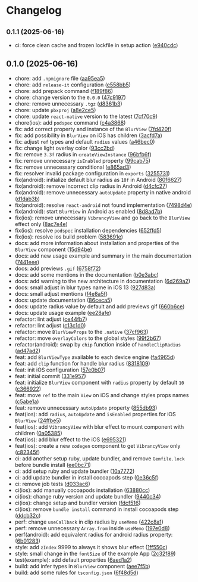 # Changelog

## <small>0.1.1 (2025-06-16)</small>

* ci: force clean cache and frozen lockfile in setup action ([e940cdc](https://github.com/DanielAraldi/react-native-blur-view/commit/e940cdc))

## 0.1.0 (2025-06-16)

* chore: add `.npmignore` file ([aa95ea5](https://github.com/DanielAraldi/react-native-blur-view/commit/aa95ea5))
* chore: add `release-it` configuration ([e558bb5](https://github.com/DanielAraldi/react-native-blur-view/commit/e558bb5))
* chore: add prepack command ([f189f86](https://github.com/DanielAraldi/react-native-blur-view/commit/f189f86))
* chore: change version to the `0.0.0` ([47c9197](https://github.com/DanielAraldi/react-native-blur-view/commit/47c9197))
* chore: remove unnecessary `.tgz` ([d8361b3](https://github.com/DanielAraldi/react-native-blur-view/commit/d8361b3))
* chore: update `pbxproj` ([a8e2ce5](https://github.com/DanielAraldi/react-native-blur-view/commit/a8e2ce5))
* chore: update `react-native` version to the latest ([7cf70c9](https://github.com/DanielAraldi/react-native-blur-view/commit/7cf70c9))
* chore(ios): add `podspec` command ([c4a3868](https://github.com/DanielAraldi/react-native-blur-view/commit/c4a3868))
* fix: add correct property and instance of the `BlurView` ([7fd420f](https://github.com/DanielAraldi/react-native-blur-view/commit/7fd420f))
* fix: add possibility in `BlurView` on iOS has children ([3acfd7a](https://github.com/DanielAraldi/react-native-blur-view/commit/3acfd7a))
* fix: adjust `ref` types and default `radius` values ([a46bec0](https://github.com/DanielAraldi/react-native-blur-view/commit/a46bec0))
* fix: change light overlay color ([93cc2bd](https://github.com/DanielAraldi/react-native-blur-view/commit/93cc2bd))
* fix: remove `3.3f` radius in `createViewInstance` ([96bfb6f](https://github.com/DanielAraldi/react-native-blur-view/commit/96bfb6f))
* fix: remove unnecessary `isEnabled` property ([99cab75](https://github.com/DanielAraldi/react-native-blur-view/commit/99cab75))
* fix: remove unnecessary conditional ([e865ad3](https://github.com/DanielAraldi/react-native-blur-view/commit/e865ad3))
* fix: resolver invalid package configuration in `exports` ([3255731](https://github.com/DanielAraldi/react-native-blur-view/commit/3255731))
* fix(android): initialize default blur radius as `10f` in Android ([80f6627](https://github.com/DanielAraldi/react-native-blur-view/commit/80f6627))
* fix(android): remove incorrect clip radius in Android ([d4cfc27](https://github.com/DanielAraldi/react-native-blur-view/commit/d4cfc27))
* fix(android): remove unnecessary `autoUpdate` property in native android ([d1dab3b](https://github.com/DanielAraldi/react-native-blur-view/commit/d1dab3b))
* fix(android): resolve `react-android` not found implementation ([7498d4e](https://github.com/DanielAraldi/react-native-blur-view/commit/7498d4e))
* fix(android): start `BlurView` in Android as enabled ([8d8ad7b](https://github.com/DanielAraldi/react-native-blur-view/commit/8d8ad7b))
* fix(ios): remove unnecessary `VibrancyView` and go back to the `BlurView` effect only ([8ac7e4e](https://github.com/DanielAraldi/react-native-blur-view/commit/8ac7e4e))
* fix(ios): resolve `podspec` installation dependencies ([652ffd5](https://github.com/DanielAraldi/react-native-blur-view/commit/652ffd5))
* fix(ios): resolve ios build problem ([583691e](https://github.com/DanielAraldi/react-native-blur-view/commit/583691e))
* docs: add more information about installation and properties of the `BlurView` component ([15d94be](https://github.com/DanielAraldi/react-native-blur-view/commit/15d94be))
* docs: add new usage example and summary in the main documentation ([7441eee](https://github.com/DanielAraldi/react-native-blur-view/commit/7441eee))
* docs: add previews `.gif` ([6758f72](https://github.com/DanielAraldi/react-native-blur-view/commit/6758f72))
* docs: add some mentions in the documentation ([b0e3abc](https://github.com/DanielAraldi/react-native-blur-view/commit/b0e3abc))
* docs: add warning to the new architecture in documentation ([6d269a2](https://github.com/DanielAraldi/react-native-blur-view/commit/6d269a2))
* docs: small adjust in blur types name in iOS 13 ([927d83a](https://github.com/DanielAraldi/react-native-blur-view/commit/927d83a))
* docs: small adjust mentions ([f4e8a5f](https://github.com/DanielAraldi/react-native-blur-view/commit/f4e8a5f))
* docs: update documentation ([86ceca5](https://github.com/DanielAraldi/react-native-blur-view/commit/86ceca5))
* docs: update radius value by default and add previews gif ([660b6ce](https://github.com/DanielAraldi/react-native-blur-view/commit/660b6ce))
* docs: update usage example ([ee28afe](https://github.com/DanielAraldi/react-native-blur-view/commit/ee28afe))
* refactor: lint adjust ([ce44fb7](https://github.com/DanielAraldi/react-native-blur-view/commit/ce44fb7))
* refactor: lint adjust ([c13c1d0](https://github.com/DanielAraldi/react-native-blur-view/commit/c13c1d0))
* refactor: move `BlurViewProps` to the `.native` ([37cf963](https://github.com/DanielAraldi/react-native-blur-view/commit/37cf963))
* refactor: move `overlayColors` to the global styles ([99f2b67](https://github.com/DanielAraldi/react-native-blur-view/commit/99f2b67))
* refactor(android): swap by `chip` function inside of `handleClipRadius` ([ad47ad2](https://github.com/DanielAraldi/react-native-blur-view/commit/ad47ad2))
* feat: add `BlurViewType` available to each device engine ([fa4965d](https://github.com/DanielAraldi/react-native-blur-view/commit/fa4965d))
* feat: add `clip` function for handle blur radius ([8318109](https://github.com/DanielAraldi/react-native-blur-view/commit/8318109))
* feat: init iOS configuration ([57e0b07](https://github.com/DanielAraldi/react-native-blur-view/commit/57e0b07))
* feat: initial commit ([331e957](https://github.com/DanielAraldi/react-native-blur-view/commit/331e957))
* feat: initialize `BlurView` component with `radius` property by default `10` ([c366922](https://github.com/DanielAraldi/react-native-blur-view/commit/c366922))
* feat: move `ref` to the main `View` on iOS and change styles props names ([c5abe1a](https://github.com/DanielAraldi/react-native-blur-view/commit/c5abe1a))
* feat: remove unnecessary `autoUpdate` property ([855db93](https://github.com/DanielAraldi/react-native-blur-view/commit/855db93))
* feat(ios): add `radius`, `autoUpdate` and `isEnabled` properties for iOS `BlurView` ([24ffbe5](https://github.com/DanielAraldi/react-native-blur-view/commit/24ffbe5))
* feat(ios): add `VibrancyView` with blur effect to mount component with children ([0a05385](https://github.com/DanielAraldi/react-native-blur-view/commit/0a05385))
* feat(ios): add blur effect to the iOS ([e695321](https://github.com/DanielAraldi/react-native-blur-view/commit/e695321))
* feat(ios): create a new `codegen` component to get `VibrancyView` only ([c82345f](https://github.com/DanielAraldi/react-native-blur-view/commit/c82345f))
* ci: add another setup ruby, update bundler, and remove `Gemfile.lock` before bundle install ([ee0bc71](https://github.com/DanielAraldi/react-native-blur-view/commit/ee0bc71))
* ci: add setup ruby and update bundler ([10a7772](https://github.com/DanielAraldi/react-native-blur-view/commit/10a7772))
* ci: add update bundler in install cocoapods step ([0e36c5f](https://github.com/DanielAraldi/react-native-blur-view/commit/0e36c5f))
* ci: remove job tests ([d033ac6](https://github.com/DanielAraldi/react-native-blur-view/commit/d033ac6))
* ci(ios): add manually cocoapods installation ([63880cc](https://github.com/DanielAraldi/react-native-blur-view/commit/63880cc))
* ci(ios): change ruby version and update bundler ([9440c34](https://github.com/DanielAraldi/react-native-blur-view/commit/9440c34))
* ci(ios): change setup and bundler version ([fdcf516](https://github.com/DanielAraldi/react-native-blur-view/commit/fdcf516))
* ci(ios): remove `bundle install` command in install cocoapods step ([ddcb32c](https://github.com/DanielAraldi/react-native-blur-view/commit/ddcb32c))
* perf: change `useCallback` in clip radius by `useMemo` ([422c8a1](https://github.com/DanielAraldi/react-native-blur-view/commit/422c8a1))
* perf: remove unnecessary `Array.from` inside `useMemo` ([197e0d8](https://github.com/DanielAraldi/react-native-blur-view/commit/197e0d8))
* perf(android): add equivalent radius for android radius property: ([6b01283](https://github.com/DanielAraldi/react-native-blur-view/commit/6b01283))
* style: add `zIndex` 9999 to always it shows blur effect ([1ff550c](https://github.com/DanielAraldi/react-native-blur-view/commit/1ff550c))
* style: small change in the `fontSize` of the example App ([2c32f89](https://github.com/DanielAraldi/react-native-blur-view/commit/2c32f89))
* test(example): add default properties ([6aed1a2](https://github.com/DanielAraldi/react-native-blur-view/commit/6aed1a2))
* build: add infer types in `BlurView` component ([aee7f5b](https://github.com/DanielAraldi/react-native-blur-view/commit/aee7f5b))
* build: add some rules for `tsconfig.json` ([6f48d5d](https://github.com/DanielAraldi/react-native-blur-view/commit/6f48d5d))
